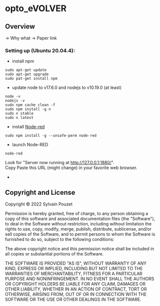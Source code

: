 # opto_eVOLVER

## Overview

-> Why what
-> Paper link


### Setting up (Ubuntu 20.04.4):

- install npm
```
sudo apt-get update
sudo apt-get upgrade
sudo pat-get install npm
```
- update node to v17.6.0 and nodejs to v10.19.0 (at least) 
```
node -v
nodejs -v
sudo npm cache clean -f
sudo npm install -g n
sudo n stable
sudo n latest
```
- install [Node-red](https://nodered.org)
```
sudo npm install -g --unsafe-perm node-red
```
- launch Node-RED
```
node-red
```
Look for "Server now running at http://127.0.0.1:1880/". <br/>
Copy Paste this URL (might change) in your favorite web browser.

- 



## Copyright and License

Copyright &copy; 2022 Sylvain Pouzet

Permission is hereby granted, free of charge, to any person obtaining a copy
of this software and associated documentation files (the "Software"), to deal
in the Software without restriction, including without limitation the rights
to use, copy, modify, merge, publish, distribute, sublicense, and/or sell
copies of the Software, and to permit persons to whom the Software is
furnished to do so, subject to the following conditions:

The above copyright notice and this permission notice shall be included in
all copies or substantial portions of the Software.

THE SOFTWARE IS PROVIDED "AS IS", WITHOUT WARRANTY OF ANY KIND, EXPRESS OR
IMPLIED, INCLUDING BUT NOT LIMITED TO THE WARRANTIES OF MERCHANTABILITY,
FITNESS FOR A PARTICULAR PURPOSE AND NONINFRINGEMENT. IN NO EVENT SHALL THE
AUTHORS OR COPYRIGHT HOLDERS BE LIABLE FOR ANY CLAIM, DAMAGES OR OTHER
LIABILITY, WHETHER IN AN ACTION OF CONTRACT, TORT OR OTHERWISE, ARISING FROM,
OUT OF OR IN CONNECTION WITH THE SOFTWARE OR THE USE OR OTHER DEALINGS IN
THE SOFTWARE.

